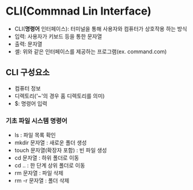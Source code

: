 # CLI(Commnad Lin Interface)
- CLI(**명령어** 인터페이스): 터미널을 통해 사용자와 컴퓨터가 상호작용 하는 방식
- 입력: 사용자가 키보드 등을 통한 문자열
- 출력: 문자열
- 셸: 위와 같은 인터페이스를 제공하는 프로그램(ex. command.com)

## CLI 구성요소
- 컴퓨터 정보
- 디렉토리('~'의 경우 홈 디렉토리를 의미)
- $: 명령어 입력

### 기초 파일 시스템 명령어
- ls : 파일 목록 확인
- mkdir 문자열 : 새로운 폴더 생성
- touch 문자열(확장자 포함) : 빈 파일 생성
- cd 문자열 : 하위 폴더로 이동
- cd .. : 한 단계 상위 폴더로 이동
- rm 문자열 : 파일 삭제
- rm -r 문자열 : 폴더 삭제



